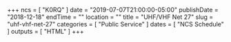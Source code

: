 +++
ncs = [ "K0RQ" ]
date = "2019-07-07T21:00:00-05:00"
publishDate = "2018-12-18"
endTime = ""
location = ""
title = "UHF/VHF Net 27"
slug = "uhf-vhf-net-27"
categories = [ "Public Service" ]
dates = [ "NCS Schedule" ]
outputs = [ "HTML" ]
+++
